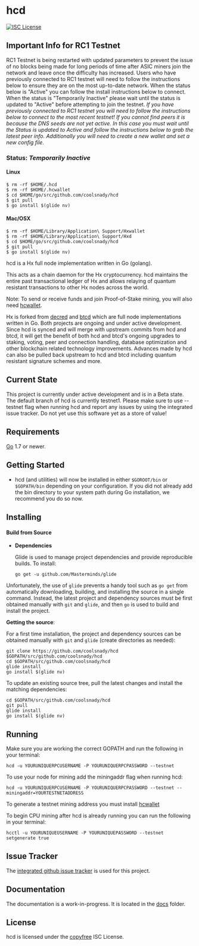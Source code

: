 hcd
====

[![ISC License](http://img.shields.io/badge/license-ISC-blue.svg)](http://copyfree.org)

## Important Info for RC1 Testnet
RC1 Testnet is being restarted with updated parameters to prevent the issue of no blocks being made for long periods of time after ASIC miners join the network and leave once the difficulty has increased. Users who have previously connected to RC1 testnet will need to follow the instructions below to ensure they are on the most up-to-date network. When the status below is "Active" you can follow the install instructions below to connect. When the status is "Temporarily Inactive" please wait until the status is updated to "Active" before attempting to join the testnet. *If you have previously connected to RC1 testnet you will need to follow the instructions below to connect to the most recent testnet! If you cannot find peers it is because the DNS seeds are not yet active. In this case you must wait until the Status is updated to Active and follow the instructions below to grab the latest peer info. Additionally you will need to create a new wallet and set a new config file.*

### Status: *Temporarily Inactive*

#### Linux
```
$ rm -rf $HOME/.hcd
$ rm -rf $HOME/.hcwallet
$ cd $HOME/go/src/github.com/coolsnady/hcd
$ git pull
$ go install $(glide nv)
```

#### Mac/OSX
```
$ rm -rf $HOME/Library/Application\ Support/Hxwallet
$ rm -rf $HOME/Library/Application\ Support/Hxd
$ cd $HOME/go/src/github.com/coolsnady/hcd
$ git pull
$ go install $(glide nv)
```

hcd is a Hx full node implementation written in Go (golang).

This acts as a chain daemon for the Hx cryptocurrency.
hcd maintains the entire past transactional ledger of Hx and allows
 relaying of quantum resistant transactions to other Hx nodes across the world.

Note: To send or receive funds and join Proof-of-Stake mining, you will also need
[hcwallet](https://github.com/coolsnady/hcwallet).

Hx is forked from [decred](https://github.com/decred/hcd) and [btcd](https://github.com/btcsuite/btcd) which are full node implementations written in Go. Both projects are ongoing and under active development. Since hcd is synced and will merge with upstream commits from hcd and btcd, it will get the benefit of both hcd and btcd's ongoing upgrades to staking, voting, peer and connection handling, database optimization and other blockchain related technology improvements. Advances made by hcd can also be pulled back upstream to hcd and btcd including quantum resistant signature schemes and more.

## Current State
This project is currently under active development and is in a Beta state. The default branch of hcd is currently testnet1. Please make sure to use --testnet flag when running hcd and report any issues by using the integrated issue tracker. Do not yet use this software yet as a store of value!

## Requirements

[Go](http://golang.org) 1.7 or newer.

## Getting Started

- hcd (and utilities) will now be installed in either ```$GOROOT/bin``` or
  ```$GOPATH/bin``` depending on your configuration.  If you did not already
  add the bin directory to your system path during Go installation, we
  recommend you do so now.

## Installing

#### Build from Source

- **Dependencies**

  Glide is used to manage project dependencies and provide reproducible builds.
  To install:

  `go get -u github.com/Masterminds/glide`

Unfortunately, the use of `glide` prevents a handy tool such as `go get` from
automatically downloading, building, and installing the source in a single
command.  Instead, the latest project and dependency sources must be first
obtained manually with `git` and `glide`, and then `go` is used to build and
install the project.

**Getting the source**:

For a first time installation, the project and dependency sources can be
obtained manually with `git` and `glide` (create directories as needed):

```
git clone https://github.com/coolsnady/hcd $GOPATH/src/github.com/coolsnady/hcd
cd $GOPATH/src/github.com/coolsnady/hcd
glide install
go install $(glide nv)
```

To update an existing source tree, pull the latest changes and install the
matching dependencies:

```
cd $GOPATH/src/github.com/coolsnady/hcd
git pull
glide install
go install $(glide nv)
```

## Running

Make sure you are working the correct GOPATH and run the following in your terminal:

```
hcd -u YOURUNIQUERPCUSERNAME -P YOURUNIQUERPCPASSWORD --testnet
```

To use your node for mining add the miningaddr flag when running hcd:

```
hcd -u YOURUNIQUERPCUSERNAME -P YOURUNIQUERPCPASSWORD --testnet --miningaddr=YOURTESTNETADDRESS
```

To generate a testnet mining address you must install [hcwallet](https://github.com/coolsnady/hcwallet)

To begin CPU mining after hcd is already running you can run the following in your terminal:

```
hcctl -u YOURUNIQUEUSERNAME -P YOURUNIQUEPASSWORD --testnet setgenerate true
```

## Issue Tracker

The [integrated github issue tracker](https://github.com/coolsnady/hcd/issues)
is used for this project.

## Documentation

The documentation is a work-in-progress.  It is located in the [docs](https://github.com/coolsnady/hcd/tree/master/docs) folder.

## License

hcd is licensed under the [copyfree](http://copyfree.org) ISC License.
